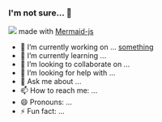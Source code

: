 ### I'm not sure... 👋

[![](https://mermaid.ink/img/pako:eNpNjLsOwyAMRX8F3TlDqyoLczu2S1YWJzgtEoSImgFF-fdCH1I9-Z577A1TtAyN1bFZDG5R1JATGyit-kNDVyrjJ5_6llvtyxscK1B_gw6BUyBn68etdQby4FDPdV0tz5S9GJhlr2peLQlfrJOYoGfyT-5AWeJQlglaUuafdHZ0TxS-1v4Ce1I5Yg)](https://mermaid-js.github.io/mermaid-live-editor/edit#pako:eNpNjLsOwyAMRX8F3TlDqyoLczu2S1YWJzgtEoSImgFF-fdCH1I9-Z577A1TtAyN1bFZDG5R1JATGyit-kNDVyrjJ5_6llvtyxscK1B_gw6BUyBn68etdQby4FDPdV0tz5S9GJhlr2peLQlfrJOYoGfyT-5AWeJQlglaUuafdHZ0TxS-1v4Ce1I5Yg)
made with [Mermaid-js](https://mermaid-js.github.io/)

- 🔭 I’m currently working on ... [something](oldentry.md)
- 🌱 I’m currently learning ...
- 👯 I’m looking to collaborate on ...
- 🤔 I’m looking for help with ...
- 💬 Ask me about ...
- 📫 How to reach me: ...
- 😄 Pronouns: ...
- ⚡ Fun fact: ...

